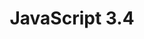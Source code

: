 ---
layout: post
title:  JavaScript 3.4
categories: JavaScript
layout : single
toc : true 
toc_sticky : true
---
